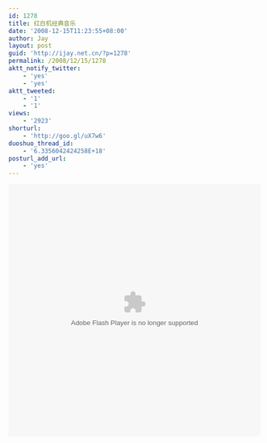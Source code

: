 ```yaml
---
id: 1278
title: 红白机经典音乐
date: '2008-12-15T11:23:55+08:00'
author: Jay
layout: post
guid: 'http://ijay.net.cn/?p=1278'
permalink: /2008/12/15/1278
aktt_notify_twitter:
    - 'yes'
    - 'yes'
aktt_tweeted:
    - '1'
    - '1'
views:
    - '2923'
shorturl:
    - 'http://goo.gl/uX7w6'
duoshuo_thread_id:
    - '6.3356042424258E+18'
posturl_add_url:
    - 'yes'
---
```


<embed width="500" height="500" src="http://www.8box.cn/topics/mxplayer.swf?XmlUrl=http%3A%2F%2Fwww.8box.cn%2Ftopics%2Ffc-remix080303%2Ffc-remix.xml&Auto=no&MyColor=0xff9900" type="application/x-shockwave-flash"></embed>